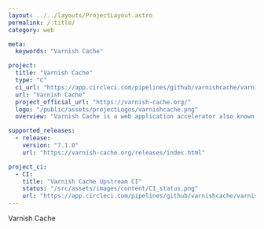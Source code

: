 ```yaml
---
layout: ../../layouts/ProjectLayout.astro
permalink: /:title/
category: web

meta:
  keywords: "Varnish Cache"

project:
  title: "Varnish Cache"
  type: "C"
  ci_url: "https://app.circleci.com/pipelines/github/varnishcache/varnish-cache"
  url: "Varnish Cache"
  project_official_url: "https://varnish-cache.org/"
  logo: "/public/assets/projectLogos/varnishcache.png"
  overview: "Varnish Cache is a web application accelerator also known as a caching HTTP reverse proxy. You install it in front of any server that speaks HTTP and configure it to cache the contents. "

supported_releases:
  - release:
    version: "7.1.0"
    url: "https://varnish-cache.org/releases/index.html"

project_ci:
  - CI:
    title: "Varnish Cache Upstream CI"
    status: "/src/assets/images/content/CI_status.png"
    url: "https://app.circleci.com/pipelines/github/varnishcache/varnish-cache"
---
```


<p>Varnish Cache</p>
